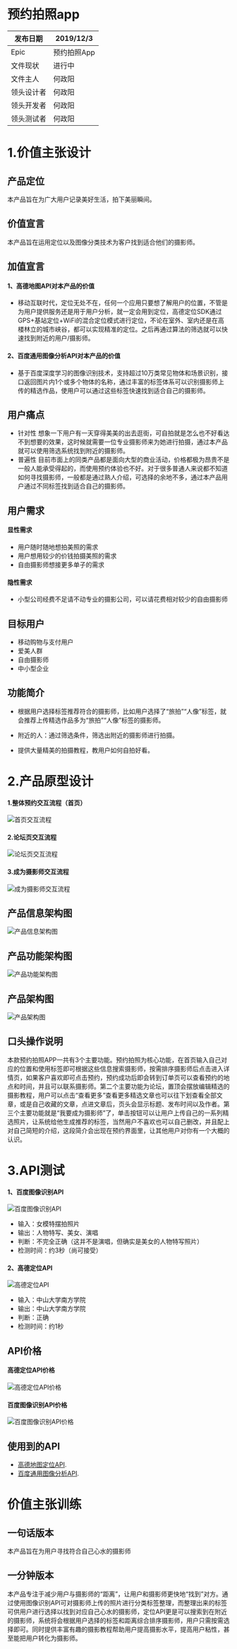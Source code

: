 # 预约拍照app

发布日期 | 2019/12/3 
-|-
Epic | 预约拍照App |
文件现状 | 进行中 |
文件主人 | 何政阳 |
领头设计者 | 何政阳 |
领头开发者 | 何政阳 |
领头测试者 | 何政阳 |

# 1.价值主张设计
## 产品定位
本产品旨在为广大用户记录美好生活，拍下美丽瞬间。

## 价值宣言
本产品旨在运用定位以及图像分类技术为客户找到适合他们的摄影师。

## 加值宣言
#### 1、高德地图API对本产品的价值
* 移动互联时代，定位无处不在，任何一个应用只要想了解用户的位置，不管是为用户提供服务还是用于用户分析，就一定会用到定位，高德定位SDK通过GPS+基站定位+WiFi的混合定位模式进行定位，不论在室外、室内还是在高楼林立的城市峡谷，都可以实现精准的定位。之后再通过算法的筛选就可以快速找到附近的用户/摄影师。

#### 2、百度通用图像分析API对本产品的价值
* 基于百度深度学习的图像识别技术，支持超过10万类常见物体和场景识别，接口返回图片内1个或多个物体的名称，通过丰富的标签体系可以识别摄影师上传的精选作品，使用户可以通过这些标签快速找到适合自己的摄影师。

## 用户痛点
* 针对性
想象一下用户有一天穿得美美的出去逛街，可自拍就是怎么也不好看达不到想要的效果，这时候就需要一位专业摄影师来为她进行拍摄，通过本产品就可以使用筛选系统找到附近的摄影师。
* 普遍性
目前市面上的同类产品都是面向大型的商业活动，价格都极为昂贵不是一般人能承受得起的，而使用预约体验也不好。对于很多普通人来说都不知道如何寻找摄影师，一般都是通过熟人介绍，可选择的余地不多，通过本产品用户通过不同标签找到适合自己的摄影师。

## 用户需求
#### 显性需求
* 用户随时随地想拍美照的需求
* 用户想用较少的价钱拍摄美照的需求
* 自由摄影师想接更多单子的需求

#### 隐性需求
* 小型公司经费不足请不动专业的摄影公司，可以请花费相对较少的自由摄影师

## 目标用户
* 移动购物与支付用户
* 爱美人群
* 自由摄影师
* 中小型企业

## 功能简介
* 根据用户选择标签推荐符合的摄影师，比如用户选择了“旅拍”“人像”标签，就会推荐上传精选作品多为“旅拍”“人像”标签的摄影师。

* 附近的人：通过筛选条件，筛选出附近的摄影师进行拍摄。

* 提供大量精美的拍摄教程，教用户如何自拍好看。

# 2.产品原型设计
#### 1.整体预约交互流程（首页）
![首页交互流程](https://github.com/SunnyHe1999/API_ML_AI/blob/master/image/%E9%A6%96%E9%A1%B5%E4%BA%A4%E4%BA%92%E6%B5%81%E7%A8%8B.png)  

#### 2.论坛页交互流程
![论坛页交互流程](https://github.com/SunnyHe1999/API_ML_AI/blob/master/image/%E8%AE%BA%E5%9D%9B%E9%A1%B5%E4%BA%A4%E4%BA%92%E6%B5%81%E7%A8%8B.png)  

#### 3.成为摄影师交互流程
![成为摄影师交互流程](https://github.com/SunnyHe1999/API_ML_AI/blob/master/image/%E6%88%91%E7%9A%84%E9%A1%B5%E4%BA%A4%E4%BA%92%E6%B5%81%E7%A8%8B.png)  

## 产品信息架构图
![产品信息架构图](https://github.com/SunnyHe1999/API_ML_AI/blob/master/image/%E4%BA%A7%E5%93%81%E4%BF%A1%E6%81%AF%E6%9E%B6%E6%9E%84%E5%9B%BE.png)  

## 产品功能架构图
![产品功能架构图](https://github.com/SunnyHe1999/API_ML_AI/blob/master/image/%E4%BA%A7%E5%93%81%E5%8A%9F%E8%83%BD%E6%9E%B6%E6%9E%84.png)  

## 产品架构图
![产品架构图](https://github.com/SunnyHe1999/API_ML_AI/blob/master/image/%E4%BA%A7%E5%93%81%E6%9E%B6%E6%9E%84%E5%9B%BE.png)  

## 口头操作说明
本款预约拍照APP一共有3个主要功能。预约拍照为核心功能，在首页输入自己对应的位置和使用标签即可根据这些信息搜索摄影师，按需排序摄影师后点击进入详情页，如果客户喜欢即可点击预约，预约成功后即会转到订单页可以查看预约的地点和时间，并且可以联系摄影师。第二个主要功能为论坛，置顶会摆放编辑精选的摄影教程，用户可以点击“查看更多”查看更多精选文章也可以往下划查看全部文章，或是自己收藏的文章，点进文章后，页头会显示标题、发布时间以及作者。第三个主要功能就是“我要成为摄影师”了，单击按钮可以让用户上传自己的一系列精选照片，让系统给他生成推荐的标签，当然用户不喜欢也可以自己删改，并且配上对自己简短的介绍，这段简介会出现在预约界面里，让其他用户对你有一个大概的认识。

# 3.API测试
#### 1、百度图像识别API
![百度图像识别API](https://github.com/SunnyHe1999/API_ML_AI/blob/master/image/%E7%99%BE%E5%BA%A6%E5%9B%BE%E5%83%8F%E8%AF%86%E5%88%ABAPI%E8%B0%83%E7%94%A8%EF%BC%88%E9%99%84%E5%9B%BE%E7%89%87%EF%BC%89.png)
* 输入：女模特摆拍照片
* 输出：人物特写、美女、演唱
* 判断：不完全正确（这并不是演唱，但确实是美女的人物特写照片）
* 检测时间：约3秒（尚可接受）

#### 2、高德定位API
![高德定位API](https://github.com/SunnyHe1999/API_ML_AI/blob/master/image/%E9%AB%98%E5%BE%B7%E5%9C%B0%E5%9B%BEAPI%E8%B0%83%E7%94%A8.png)
* 输入：中山大学南方学院
* 输出：中山大学南方学院
* 判断：正确
* 检测时间：约1秒

## API价格
#### 高德定位API价格
![高德定位API价格](https://github.com/SunnyHe1999/API_ML_AI/blob/master/image/%E9%AB%98%E5%BE%B7%E5%AE%9A%E4%BD%8DAPI%E4%BB%B7%E6%A0%BC.png)

#### 百度图像识别API价格
![百度图像识别API价格](https://github.com/SunnyHe1999/API_ML_AI/blob/master/image/%E7%99%BE%E5%BA%A6%E5%9B%BE%E5%83%8F%E8%AF%86%E5%88%AB%E4%BB%B7%E6%A0%BC.png)

## 使用到的API
* [高德地图定位API](https://lbs.amap.com/getting-started/locate). 
* [百度通用图像分析API](https://ai.baidu.com/tech/imagerecognition/general). 

# 价值主张训练

## 一句话版本
本产品旨在为用户寻找符合自己心水的摄影师

## 一分钟版本
本产品专注于减少用户与摄影师的“距离”，让用户和摄影师更快地“找到”对方。通过使用图像识别API可对摄影师上传的照片进行分类标签整理，而整理出来的标签可供用户进行选择以找到对应自己心水的摄影师，定位API更是可以搜索到在附近的摄影师，系统将会根据用户选择的标签和距离综合排序摄影师，用户只需按需选择即可。同时提供丰富有趣的摄影教程帮助用户提高摄影水平，提高用户粘性，甚至能把用户转化为摄影师。
